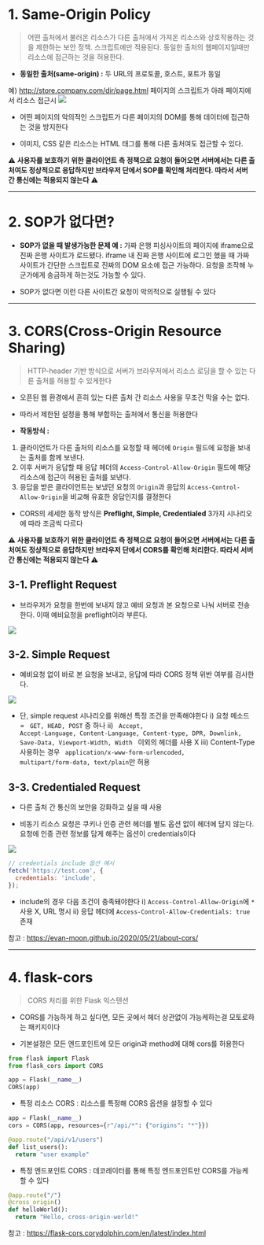 
# 1. Same-Origin Policy
> 어떤 출처에서 불러온 리소스가 다른 출처에서 가져온 리소스와 상호작용하는 것을 제한하는 보안 정책. 스크립트에만 적용된다. 동일한 출처의 웹페이지일때만 리소스에 접근하는 것을 허용한다.

- **동일한 출처(same-origin) :** 두 URL의 프로토콜, 호스트, 포트가 동일

예) http://store.company.com/dir/page.html 페이지의 스크립트가 아래 페이지에서 리소스 접근시
![](https://images.velog.io/images/sangmin7648/post/258327e0-86f8-4438-b1f8-362494493470/image.png)

- 어떤 페이지의 악의적인 스크립트가 다른 페이지의 DOM를 통해 데이터에 접근하는 것을 방지한다 

- 이미지, CSS 같은 리소스는 HTML 태그를 통해 다른 출처여도 접근할 수 있다.

⚠️  **사용자를 보호하기 위한 클라이언트 측 정책으로 요청이 들어오면 서버에서는 다른 출처여도 정상적으로 응답하지만 브라우저 단에서 SOP를 확인해 처리한다. 따라서 서버 간 통신에는 적용되지 않는다** ⚠️

<hr>

# 2. SOP가 없다면?
- **SOP가 없을 때 발생가능한 문제 예 :**
가짜 은행 피싱사이트의 페이지에 iframe으로 진짜 은행 사이트가 로드됐다. iframe 내 진짜 은행 사이트에 로그인 했을 때 가짜 사이트가 간단한 스크립트로 진짜의 DOM 요소에 접근 가능하다. 요청을 조작해 누군가에게 송금하게 하는것도 가능할 수 있다. 

- SOP가 없다면 이런 다른 사이트간 요청이 악의적으로 실행될 수 있다

<hr>

# 3. CORS(Cross-Origin Resource Sharing)

> HTTP-header 기반 방식으로 서버가 브라우저에서 리소스 로딩을 할 수 있는 다른 출처를 허용할 수 있게한다

- 오픈된 웹 환경에서 흔히 있는 다른 출처 간 리소스 사용을 무조건 막을 수는 없다. 

- 따라서 제한된 설정을 통해 부합하는 출처에서 통신을 허용한다

- **작동방식 :** 
1) 클라이언트가 다른 출처의 리소스를 요청할 때 헤더에 <code>Origin</code> 필드에 요청을 보내는 출처를 함께 보낸다. 
2) 이후 서버가 응답할 때 응답 헤더의 <code>Access-Control-Allow-Origin</code> 필드에 해당 리소스에 접근이 허용된 출처를 보낸다. 
3) 응답을 받은 클라이언트는 보냈던 요청의 <code>Origin</code>과 응답의 <code>Access-Control-Allow-Origin</code>을 비교해 유효한 응답인지를 결정한다

- CORS의 세세한 동작 방식은 **Preflight, Simple, Credentialed** 3가지 시나리오에 따라 조금씩 다르다

⚠️  **사용자를 보호하기 위한 클라이언트 측 정책으로 요청이 들어오면 서버에서는 다른 출처여도 정상적으로 응답하지만 브라우저 단에서 CORS를 확인해 처리한다. 따라서 서버 간 통신에는 적용되지 않는다** ⚠️

## 3-1. Preflight Request

- 브라우저가 요청을 한번에 보내지 않고 예비 요청과 본 요청으로 나눠 서버로 전송한다. 이때 예비요청을 preflight이라 부른다.

![](https://images.velog.io/images/sangmin7648/post/72d92441-eba0-4476-801a-f11a5d5f1913/image.png)

## 3-2. Simple Request

- 예비요청 없이 바로 본 요청을 보내고, 응답에 따라 CORS 정책 위반 여부를 검사한다.

![](https://images.velog.io/images/sangmin7648/post/0158320a-5b79-44b7-8c75-5b79583d13fb/image.png)

- 단, simple request 시나리오를 위해선 특정 조건을 만족해야한다
i) 요청 메소드 = <code> GET, HEAD, POST</code> 중 하나
ii) <code> Accept, Accept-Language, Content-Language, Content-type, DPR, Downlink, Save-Data, Viewport-Width, Width </code> 이외의 헤더를 사용 X
iii) Content-Type 사용하는 경우 <code> application/x-www-form-urlencoded, multipart/form-data, text/plain</code>만 허용

## 3-3. Credentialed Request

- 다른 출처 간 통신의 보안을 강화하고 싶을 때 사용

- 비동기 리소스 요청은 쿠키나 인증 관련 헤더를 별도 옵션 없이 헤더에 담지 않는다. 요청에 인증 관련 정보를 담게 해주는 옵션이 credentials이다

![](https://images.velog.io/images/sangmin7648/post/f7ee9148-4f04-4323-ba3f-ee22b5e69368/image.png)

```js
// credentials include 옵션 예시
fetch('https://test.com', {
  credentials: 'include',
});
```

- include의 경우 다음 조건이 충족돼야한다
i) <code>Access-Control-Allow-Origin</code>에 <code>*</code> 사용 X, URL 명시
ii) 응답 헤더에 <code>Access-Control-Allow-Credentials: true</code> 존재

참고 : https://evan-moon.github.io/2020/05/21/about-cors/

<hr>

# 4. flask-cors
> CORS 처리를 위한 Flask 익스텐션

- CORS를 가능하게 하고 싶다면, 모든 곳에서 헤더 상관없이 가능케하는걸 모토로하는 패키지이다

- 기본설정은 모든 엔드포인트에 모든 origin과 method에 대해 cors를 허용한다

```py
from flask import Flask
from flask_cors import CORS

app = Flask(__name__)
CORS(app)
```

- 특정 리소스 CORS : 리소스를 특정해 CORS 옵션을 설정할 수 있다

```py
app = Flask(__name__)
cors = CORS(app, resources={r"/api/*": {"origins": "*"}})

@app.route("/api/v1/users")
def list_users():
  return "user example"
```

- 특정 엔드포인트 CORS : 데코레이터를 통해 특정 엔드포인트만 CORS를 가능케 할 수 있다

```py
@app.route("/")
@cross_origin()
def helloWorld():
  return "Hello, cross-origin-world!"
```

참고 : https://flask-cors.corydolphin.com/en/latest/index.html